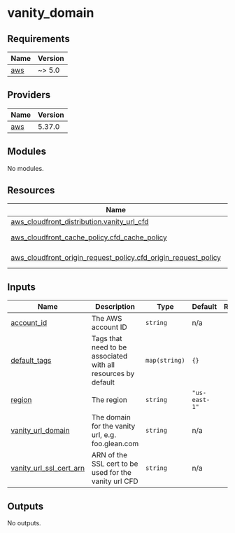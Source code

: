 # vanity_domain

<!-- BEGINNING OF PRE-COMMIT-TERRAFORM DOCS HOOK -->
## Requirements

| Name | Version |
|------|---------|
| <a name="requirement_aws"></a> [aws](#requirement\_aws) | ~> 5.0 |

## Providers

| Name | Version |
|------|---------|
| <a name="provider_aws"></a> [aws](#provider\_aws) | 5.37.0 |

## Modules

No modules.

## Resources

| Name | Type |
|------|------|
| [aws_cloudfront_distribution.vanity_url_cfd](https://registry.terraform.io/providers/hashicorp/aws/latest/docs/resources/cloudfront_distribution) | resource |
| [aws_cloudfront_cache_policy.cfd_cache_policy](https://registry.terraform.io/providers/hashicorp/aws/latest/docs/data-sources/cloudfront_cache_policy) | data source |
| [aws_cloudfront_origin_request_policy.cfd_origin_request_policy](https://registry.terraform.io/providers/hashicorp/aws/latest/docs/data-sources/cloudfront_origin_request_policy) | data source |

## Inputs

| Name | Description | Type | Default | Required |
|------|-------------|------|---------|:--------:|
| <a name="input_account_id"></a> [account\_id](#input\_account\_id) | The AWS account ID | `string` | n/a | yes |
| <a name="input_default_tags"></a> [default\_tags](#input\_default\_tags) | Tags that need to be associated with all resources by default | `map(string)` | `{}` | no |
| <a name="input_region"></a> [region](#input\_region) | The region | `string` | `"us-east-1"` | no |
| <a name="input_vanity_url_domain"></a> [vanity\_url\_domain](#input\_vanity\_url\_domain) | The domain for the vanity url, e.g. foo.glean.com | `string` | n/a | yes |
| <a name="input_vanity_url_ssl_cert_arn"></a> [vanity\_url\_ssl\_cert\_arn](#input\_vanity\_url\_ssl\_cert\_arn) | ARN of the SSL cert to be used for the vanity url CFD | `string` | n/a | yes |

## Outputs

No outputs.
<!-- END OF PRE-COMMIT-TERRAFORM DOCS HOOK -->
